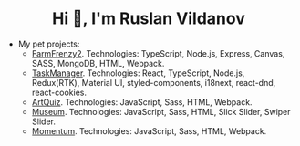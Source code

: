 <h1 align="center">Hi 👋, I'm Ruslan Vildanov</h1>

- My pet projects:
  - [FarmFrenzy2](https://farm-frenzy.herokuapp.com/). Technologies: TypeScript, Node.js, Express, Canvas, SASS, MongoDB, HTML, Webpack.
  - [TaskManager](https://team-task-manager-app.netlify.app/). Technologies: React, TypeScript, Node.js, Redux(RTK), Material UI, styled-components, i18next, react-dnd, react-cookies.
  - [ArtQuiz](https://yaarusik.github.io/RSShool-projects/art-quiz/). Technologies: JavaScript, Sass, HTML, Webpack.
  - [Museum](https://yaarusik.github.io/museum/). Technologies: JavaScript, Sass, HTML, Slick Slider, Swiper Slider.
  - [Momentum](https://yaarusik.github.io/museum/). Technologies: JavaScript, Sass, HTML, Webpack.


<!--
**yaarusik/yaarusik** is a ✨ _special_ ✨ repository because its `README.md` (this file) appears on your GitHub profile.

Here are some ideas to get you started:

- 🔭 I’m currently working on ...
- 🌱 I’m currently learning ...
- 👯 I’m looking to collaborate on ...
- 🤔 I’m looking for help with ...
- 💬 Ask me about ...
- 📫 How to reach me: ...
- 😄 Pronouns: ...
- ⚡ Fun fact: ...
-->
